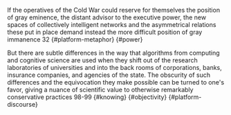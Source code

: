 If the operatives of the Cold War could reserve for themselves the position of gray eminence, the distant advisor to the executive power, the new spaces of collectively intelligent networks and the asymmetrical relations these put in place demand instead the more difficult position of gray immanence 32 {#platform-metaphor} {#power}

But there are subtle differences in the way that algorithms from computing and cognitive science are used when they shift out of the research laboratories of universities and into the back rooms of corporations, banks, insurance companies, and agencies of the state. The obscurity of such differences and the equivocation they make possible can be turned to one's favor, giving a nuance of scientific value to otherwise remarkably conservative practices 98-99 {#knowing} {#objectivity} {#platform-discourse}


